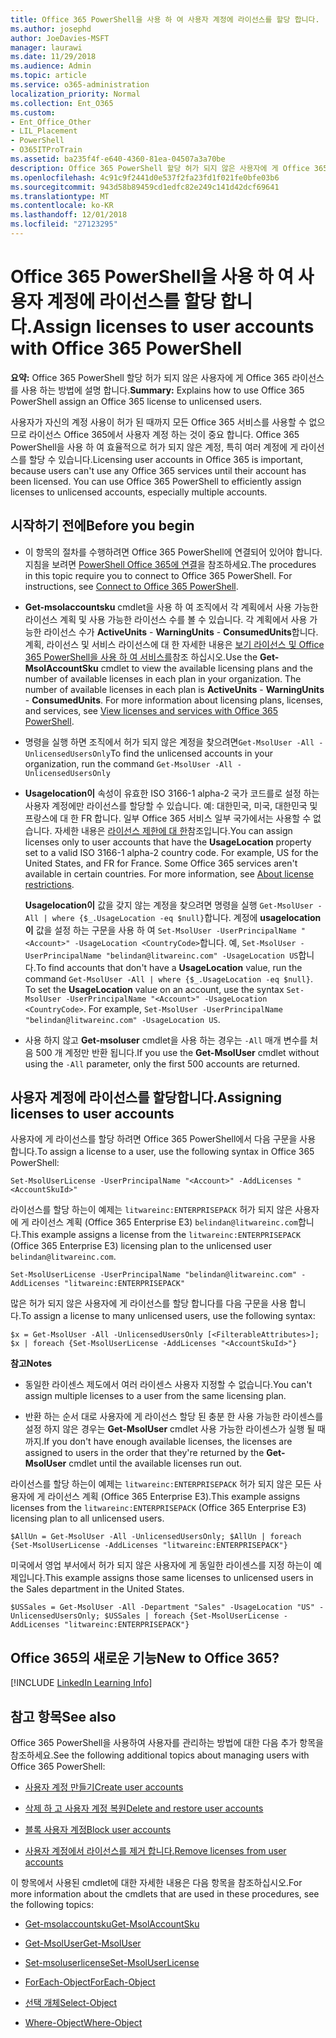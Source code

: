 ```yaml
---
title: Office 365 PowerShell을 사용 하 여 사용자 계정에 라이선스를 할당 합니다.
ms.author: josephd
author: JoeDavies-MSFT
manager: laurawi
ms.date: 11/29/2018
ms.audience: Admin
ms.topic: article
ms.service: o365-administration
localization_priority: Normal
ms.collection: Ent_O365
ms.custom:
- Ent_Office_Other
- LIL_Placement
- PowerShell
- O365ITProTrain
ms.assetid: ba235f4f-e640-4360-81ea-04507a3a70be
description: Office 365 PowerShell 할당 허가 되지 않은 사용자에 게 Office 365 라이선스를 사용 하는 방법에 설명 합니다.
ms.openlocfilehash: 4c91c9f2441d0e537f2fa23fd1f021fe0bfe03b6
ms.sourcegitcommit: 943d58b89459cd1edfc82e249c141d42dcf69641
ms.translationtype: MT
ms.contentlocale: ko-KR
ms.lasthandoff: 12/01/2018
ms.locfileid: "27123295"
---
```

# <a name="assign-licenses-to-user-accounts-with-office-365-powershell"></a><span data-ttu-id="8e497-103">Office 365 PowerShell을 사용 하 여 사용자 계정에 라이선스를 할당 합니다.</span><span class="sxs-lookup"><span data-stu-id="8e497-103">Assign licenses to user accounts with Office 365 PowerShell</span></span>

<span data-ttu-id="8e497-104">**요약:**  Office 365 PowerShell 할당 허가 되지 않은 사용자에 게 Office 365 라이선스를 사용 하는 방법에 설명 합니다.</span><span class="sxs-lookup"><span data-stu-id="8e497-104">**Summary:**  Explains how to use Office 365 PowerShell assign an Office 365 license to unlicensed users.</span></span>
  
<span data-ttu-id="8e497-p101">사용자가 자신의 계정 사용이 허가 된 때까지 모든 Office 365 서비스를 사용할 수 없으므로 라이선스 Office 365에서 사용자 계정 하는 것이 중요 합니다. Office 365 PowerShell을 사용 하 여 효율적으로 허가 되지 않은 계정, 특히 여러 계정에 게 라이선스를 할당 수 있습니다.</span><span class="sxs-lookup"><span data-stu-id="8e497-p101">Licensing user accounts in Office 365 is important, because users can't use any Office 365 services until their account has been licensed. You can use Office 365 PowerShell to efficiently assign licenses to unlicensed accounts, especially multiple accounts.</span></span> 

## <a name="before-you-begin"></a><span data-ttu-id="8e497-107">시작하기 전에</span><span class="sxs-lookup"><span data-stu-id="8e497-107">Before you begin</span></span>
<span data-ttu-id="8e497-108"><a name="RTT"> </a></span><span class="sxs-lookup"><span data-stu-id="8e497-108"></span></span>

- <span data-ttu-id="8e497-p102">이 항목의 절차를 수행하려면 Office 365 PowerShell에 연결되어 있어야 합니다. 지침을 보려면 [PowerShell Office 365에 연결](connect-to-office-365-powershell.md)을 참조하세요.</span><span class="sxs-lookup"><span data-stu-id="8e497-p102">The procedures in this topic require you to connect to Office 365 PowerShell. For instructions, see [Connect to Office 365 PowerShell](connect-to-office-365-powershell.md).</span></span>
    
- <span data-ttu-id="8e497-p103">**Get-msolaccountsku** cmdlet을 사용 하 여 조직에서 각 계획에서 사용 가능한 라이선스 계획 및 사용 가능한 라이선스 수를 볼 수 있습니다. 각 계획에서 사용 가능한 라이선스 수가 **ActiveUnits** - **WarningUnits** - **ConsumedUnits**합니다. 계획, 라이선스 및 서비스 라이선스에 대 한 자세한 내용은 [보기 라이선스 및 Office 365 PowerShell을 사용 하 여 서비스를](view-licenses-and-services-with-office-365-powershell.md)참조 하십시오.</span><span class="sxs-lookup"><span data-stu-id="8e497-p103">Use the **Get-MsolAccountSku** cmdlet to view the available licensing plans and the number of available licenses in each plan in your organization. The number of available licenses in each plan is **ActiveUnits** - **WarningUnits** - **ConsumedUnits**. For more information about licensing plans, licenses, and services, see [View licenses and services with Office 365 PowerShell](view-licenses-and-services-with-office-365-powershell.md).</span></span>
    
- <span data-ttu-id="8e497-114">명령을 실행 하면 조직에서 허가 되지 않은 계정을 찾으려면`Get-MsolUser -All -UnlicensedUsersOnly`</span><span class="sxs-lookup"><span data-stu-id="8e497-114">To find the unlicensed accounts in your organization, run the command  `Get-MsolUser -All -UnlicensedUsersOnly`</span></span>
    
- <span data-ttu-id="8e497-p104">**Usagelocation이** 속성이 유효한 ISO 3166-1 alpha-2 국가 코드를로 설정 하는 사용자 계정에만 라이선스를 할당할 수 있습니다. 예: 대한민국, 미국, 대한민국 및 프랑스에 대 한 FR 합니다. 일부 Office 365 서비스 일부 국가에서는 사용할 수 없습니다. 자세한 내용은 [라이선스 제한에 대 한](https://go.microsoft.com/fwlink/p/?LinkId=691730)참조입니다.</span><span class="sxs-lookup"><span data-stu-id="8e497-p104">You can assign licenses only to user accounts that have the **UsageLocation** property set to a valid ISO 3166-1 alpha-2 country code. For example, US for the United States, and FR for France. Some Office 365 services aren't available in certain countries. For more information, see [About license restrictions](https://go.microsoft.com/fwlink/p/?LinkId=691730).</span></span>
    
    <span data-ttu-id="8e497-p105">**Usagelocation이** 값을 갖지 않는 계정을 찾으려면 명령을 실행 `Get-MsolUser -All | where {$_.UsageLocation -eq $null}`합니다. 계정에 **usagelocation이** 값을 설정 하는 구문을 사용 하 여 `Set-MsolUser -UserPrincipalName "<Account>" -UsageLocation <CountryCode>`합니다. 예, `Set-MsolUser -UserPrincipalName "belindan@litwareinc.com" -UsageLocation US`합니다.</span><span class="sxs-lookup"><span data-stu-id="8e497-p105">To find accounts that don't have a **UsageLocation** value, run the command `Get-MsolUser -All | where {$_.UsageLocation -eq $null}`. To set the **UsageLocation** value on an account, use the syntax `Set-MsolUser -UserPrincipalName "<Account>" -UsageLocation <CountryCode>`. For example,  `Set-MsolUser -UserPrincipalName "belindan@litwareinc.com" -UsageLocation US`.</span></span>
    
- <span data-ttu-id="8e497-122">사용 하지 않고 **Get-msoluser** cmdlet을 사용 하는 경우는 `-All` 매개 변수를 처음 500 개 계정만 반환 됩니다.</span><span class="sxs-lookup"><span data-stu-id="8e497-122">If you use the **Get-MsolUser** cmdlet without using the `-All` parameter, only the first 500 accounts are returned.</span></span>

## <a name="assigning-licenses-to-user-accounts"></a><span data-ttu-id="8e497-123">사용자 계정에 라이선스를 할당합니다.</span><span class="sxs-lookup"><span data-stu-id="8e497-123">Assigning licenses to user accounts</span></span>
    
<span data-ttu-id="8e497-124">사용자에 게 라이선스를 할당 하려면 Office 365 PowerShell에서 다음 구문을 사용 합니다.</span><span class="sxs-lookup"><span data-stu-id="8e497-124">To assign a license to a user, use the following syntax in Office 365 PowerShell:</span></span>
  
```
Set-MsolUserLicense -UserPrincipalName "<Account>" -AddLicenses "<AccountSkuId>"
```

<span data-ttu-id="8e497-125">라이선스를 할당 하는이 예제는 `litwareinc:ENTERPRISEPACK` 허가 되지 않은 사용자에 게 라이선스 계획 (Office 365 Enterprise E3) `belindan@litwareinc.com`합니다.</span><span class="sxs-lookup"><span data-stu-id="8e497-125">This example assigns a license from the `litwareinc:ENTERPRISEPACK` (Office 365 Enterprise E3) licensing plan to the unlicensed user `belindan@litwareinc.com`.</span></span>
  
```
Set-MsolUserLicense -UserPrincipalName "belindan@litwareinc.com" -AddLicenses "litwareinc:ENTERPRISEPACK"
```

<span data-ttu-id="8e497-126">많은 허가 되지 않은 사용자에 게 라이선스를 할당 합니다를 다음 구문을 사용 합니다.</span><span class="sxs-lookup"><span data-stu-id="8e497-126">To assign a license to many unlicensed users, use the following syntax:</span></span>
  
```
$x = Get-MsolUser -All -UnlicensedUsersOnly [<FilterableAttributes>]; $x | foreach {Set-MsolUserLicense -AddLicenses "<AccountSkuId>"}
```

 <span data-ttu-id="8e497-127">**참고**</span><span class="sxs-lookup"><span data-stu-id="8e497-127">**Notes**</span></span>
  
- <span data-ttu-id="8e497-128">동일한 라이센스 제도에서 여러 라이센스 사용자 지정할 수 없습니다.</span><span class="sxs-lookup"><span data-stu-id="8e497-128">You can't assign multiple licenses to a user from the same licensing plan.</span></span>
    
- <span data-ttu-id="8e497-129">반환 하는 순서 대로 사용자에 게 라이선스 할당 된 충분 한 사용 가능한 라이센스를 설정 하지 않은 경우는 **Get-MsolUser** cmdlet 사용 가능한 라이센스가 실행 될 때까지.</span><span class="sxs-lookup"><span data-stu-id="8e497-129">If you don't have enough available licenses, the licenses are assigned to users in the order that they're returned by the **Get-MsolUser** cmdlet until the available licenses run out.</span></span>
    
<span data-ttu-id="8e497-130">라이선스를 할당 하는이 예제는 `litwareinc:ENTERPRISEPACK` 허가 되지 않은 모든 사용자에 게 라이선스 계획 (Office 365 Enterprise E3).</span><span class="sxs-lookup"><span data-stu-id="8e497-130">This example assigns licenses from the `litwareinc:ENTERPRISEPACK` (Office 365 Enterprise E3) licensing plan to all unlicensed users.</span></span>
  
```
$AllUn = Get-MsolUser -All -UnlicensedUsersOnly; $AllUn | foreach {Set-MsolUserLicense -AddLicenses "litwareinc:ENTERPRISEPACK"}
```

<span data-ttu-id="8e497-131">미국에서 영업 부서에서 허가 되지 않은 사용자에 게 동일한 라이센스를 지정 하는이 예제입니다.</span><span class="sxs-lookup"><span data-stu-id="8e497-131">This example assigns those same licenses to unlicensed users in the Sales department in the United States.</span></span>
  
```
$USSales = Get-MsolUser -All -Department "Sales" -UsageLocation "US" -UnlicensedUsersOnly; $USSales | foreach {Set-MsolUserLicense -AddLicenses "litwareinc:ENTERPRISEPACK"}
```
  
## <a name="new-to-office-365"></a><span data-ttu-id="8e497-132">Office 365의 새로운 기능</span><span class="sxs-lookup"><span data-stu-id="8e497-132">New to Office 365?</span></span>

[!INCLUDE [LinkedIn Learning Info](../common/office/linkedin-learning-info.md)]

## <a name="see-also"></a><span data-ttu-id="8e497-133">참고 항목</span><span class="sxs-lookup"><span data-stu-id="8e497-133">See also</span></span>
<span data-ttu-id="8e497-134"><a name="SeeAlso"> </a></span><span class="sxs-lookup"><span data-stu-id="8e497-134"></span></span>

<span data-ttu-id="8e497-135">Office 365 PowerShell을 사용하여 사용자를 관리하는 방법에 대한 다음 추가 항목을 참조하세요.</span><span class="sxs-lookup"><span data-stu-id="8e497-135">See the following additional topics about managing users with Office 365 PowerShell:</span></span>
  
- [<span data-ttu-id="8e497-136">사용자 계정 만들기</span><span class="sxs-lookup"><span data-stu-id="8e497-136">Create user accounts</span></span>](create-user-accounts-with-office-365-powershell.md)
    
- [<span data-ttu-id="8e497-137">삭제 하 고 사용자 계정 복원</span><span class="sxs-lookup"><span data-stu-id="8e497-137">Delete and restore user accounts</span></span>](delete-and-restore-user-accounts-with-office-365-powershell.md)
    
- [<span data-ttu-id="8e497-138">블록 사용자 계정</span><span class="sxs-lookup"><span data-stu-id="8e497-138">Block user accounts</span></span>](block-user-accounts-with-office-365-powershell.md)
    
- [<span data-ttu-id="8e497-139">사용자 계정에서 라이선스를 제거 합니다.</span><span class="sxs-lookup"><span data-stu-id="8e497-139">Remove licenses from user accounts</span></span>](remove-licenses-from-user-accounts-with-office-365-powershell.md)
    
<span data-ttu-id="8e497-140">이 항목에서 사용된 cmdlet에 대한 자세한 내용은 다음 항목을 참조하십시오.</span><span class="sxs-lookup"><span data-stu-id="8e497-140">For more information about the cmdlets that are used in these procedures, see the following topics:</span></span>
  
- [<span data-ttu-id="8e497-141">Get-msolaccountsku</span><span class="sxs-lookup"><span data-stu-id="8e497-141">Get-MsolAccountSku</span></span>](https://go.microsoft.com/fwlink/p/?LinkId=691549)
    
- [<span data-ttu-id="8e497-142">Get-MsolUser</span><span class="sxs-lookup"><span data-stu-id="8e497-142">Get-MsolUser</span></span>](https://go.microsoft.com/fwlink/p/?LinkId=691543)
    
- [<span data-ttu-id="8e497-143">Set-msoluserlicense</span><span class="sxs-lookup"><span data-stu-id="8e497-143">Set-MsolUserLicense</span></span>](https://go.microsoft.com/fwlink/p/?LinkId=691548)
    
- [<span data-ttu-id="8e497-144">ForEach-Object</span><span class="sxs-lookup"><span data-stu-id="8e497-144">ForEach-Object</span></span>](https://go.microsoft.com/fwlink/p/?LinkId=113300)
    
- [<span data-ttu-id="8e497-145">선택 개체</span><span class="sxs-lookup"><span data-stu-id="8e497-145">Select-Object</span></span>](https://go.microsoft.com/fwlink/p/?LinkId=113387)
    
- [<span data-ttu-id="8e497-146">Where-Object</span><span class="sxs-lookup"><span data-stu-id="8e497-146">Where-Object</span></span>](https://go.microsoft.com/fwlink/p/?LinkId=113423)
    

